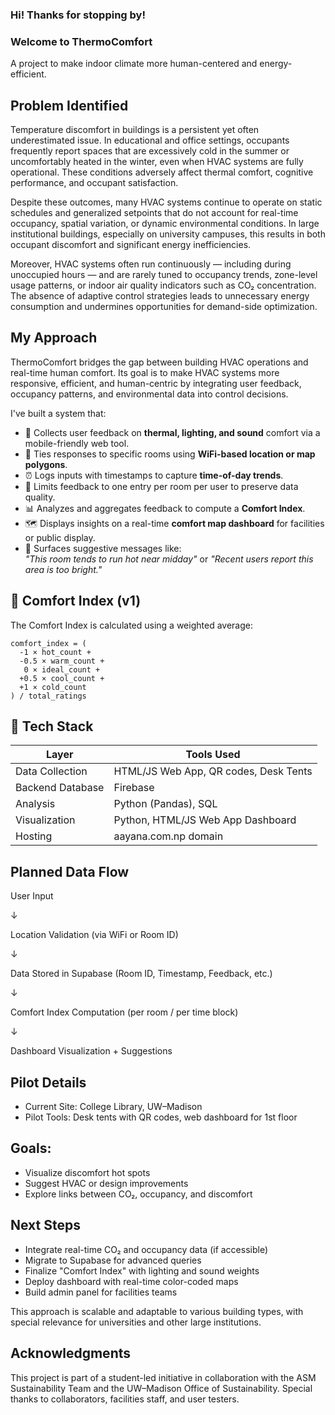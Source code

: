 ### Hi! Thanks for stopping by!
### Welcome to **ThermoComfort**
A project to make indoor climate more human-centered and energy-efficient.

## Problem Identified
Temperature discomfort in buildings is a persistent yet often underestimated issue. In educational and office settings, occupants frequently report spaces that are excessively cold in the summer or uncomfortably heated in the winter, even when HVAC systems are fully operational. These conditions adversely affect thermal comfort, cognitive performance, and occupant satisfaction.

Despite these outcomes, many HVAC systems continue to operate on static schedules and generalized setpoints that do not account for real-time occupancy, spatial variation, or dynamic environmental conditions. In large institutional buildings, especially on university campuses, this results in both occupant discomfort and significant energy inefficiencies.

Moreover, HVAC systems often run continuously — including during unoccupied hours — and are rarely tuned to occupancy trends, zone-level usage patterns, or indoor air quality indicators such as CO₂ concentration. The absence of adaptive control strategies leads to unnecessary energy consumption and undermines opportunities for demand-side optimization.

## My Approach
ThermoComfort bridges the gap between building HVAC operations and real-time human comfort. Its goal is to make HVAC systems more responsive, efficient, and human-centric by integrating user feedback, occupancy patterns, and environmental data into control decisions.

I've built a system that:

- 🧍 Collects user feedback on **thermal, lighting, and sound** comfort via a mobile-friendly web tool.
- 📍 Ties responses to specific rooms using **WiFi-based location or map polygons**.
- ⏰ Logs inputs with timestamps to capture **time-of-day trends**.
- 🔁 Limits feedback to one entry per room per user to preserve data quality.
- 📊 Analyzes and aggregates feedback to compute a **Comfort Index**.
- 🗺️ Displays insights on a real-time **comfort map dashboard** for facilities or public display.
- 💬 Surfaces suggestive messages like:  
  _"This room tends to run hot near midday"_ or _"Recent users report this area is too bright."_

## 🧪 Comfort Index (v1)

The Comfort Index is calculated using a weighted average:

```text
comfort_index = (
  -1 × hot_count +
  -0.5 × warm_count +
   0 × ideal_count +
  +0.5 × cool_count +
  +1 × cold_count
) / total_ratings
```

## 🧰 Tech Stack

| Layer            | Tools Used                              |
| ---------------- | --------------------------------------- |
| Data Collection  | HTML/JS Web App, QR codes, Desk Tents   |
| Backend Database | Firebase                                |
| Analysis         | Python (Pandas), SQL                    |
| Visualization    | Python, HTML/JS Web App Dashboard       |
| Hosting          | aayana.com.np domain                    |


## Planned Data Flow
User Input

   ↓

Location Validation (via WiFi or Room ID)

   ↓

Data Stored in Supabase (Room ID, Timestamp, Feedback, etc.)

   ↓

Comfort Index Computation (per room / per time block)

   ↓

Dashboard Visualization + Suggestions

## Pilot Details

- Current Site: College Library, UW–Madison
- Pilot Tools: Desk tents with QR codes, web dashboard for 1st floor

## Goals:

- Visualize discomfort hot spots
- Suggest HVAC or design improvements
- Explore links between CO₂, occupancy, and discomfort

## Next Steps
- Integrate real-time CO₂ and occupancy data (if accessible)
- Migrate to Supabase for advanced queries
- Finalize "Comfort Index" with lighting and sound weights
- Deploy dashboard with real-time color-coded maps
- Build admin panel for facilities teams

This approach is scalable and adaptable to various building types, with special relevance for universities and other large institutions.

## Acknowledgments
This project is part of a student-led initiative in collaboration with the ASM Sustainability Team and the UW–Madison Office of Sustainability. Special thanks to collaborators, facilities staff, and user testers.
<!--
I've built a system that:
- Collects occupant feedback on thermal comfort using a lightweight digital form.
- Maps discomfort trends by time and room.
- Correlates those trends with CO₂ concentration data, local weather, and HVAC runtime patterns (setpoints).
- Proposes actionable insights for facilities teams to optimize temperature settings, reduce over-conditioning, and minimize energy waste — all while improving occupant well-being.-->